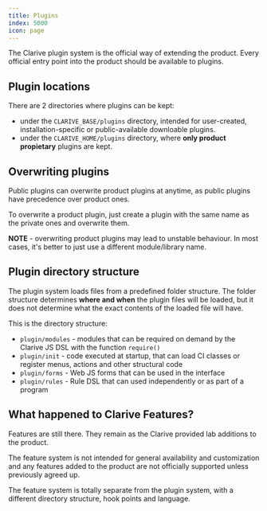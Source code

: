 ```yaml
---
title: Plugins
index: 5000
icon: page
---
```


The Clarive plugin system is the official way of
extending the product. Every official entry point
into the product should be available to plugins.

## Plugin locations

There are 2 directories where plugins can be
kept:

- under the `CLARIVE_BASE/plugins` directory, intended for
user-created, installation-specific or public-available downloable plugins.
- under the `CLARIVE_HOME/plugins` directory, where **only
product propietary** plugins are kept.

## Overwriting plugins

Public plugins can overwrite product plugins at anytime, as
public plugins have precedence over product ones.

To overwrite a product plugin, just create a plugin
with the same name as the private ones and overwrite
them.

**NOTE** - overwriting product plugins may lead to
unstable behaviour. In most cases, it's better to
just use a different module/library name.

## Plugin directory structure

The plugin system loads files from a predefined folder structure.
The folder structure determines **where and when** the plugin files will
be loaded, but it does not determine what the exact contents of the loaded file will have.

This is the directory structure:

- `plugin/modules` - modules that can be required on demand by the Clarive JS DSL with the function `require()`
- `plugin/init` - code executed at startup, that can load CI classes or register menus, actions and other structural code
- `plugin/forms` - Web JS forms that can be used in the interface
- `plugin/rules` - Rule DSL that can used independently or as part of a program

## What happened to Clarive Features?

Features are still there. They remain as the Clarive provided lab additions
to the product.

The feature system is not intended for general availability and
customization and any features added to the product are not officially
supported unless previously agreed up.

The feature system is totally separate from the plugin system, with
a different directory structure, hook points and language.


